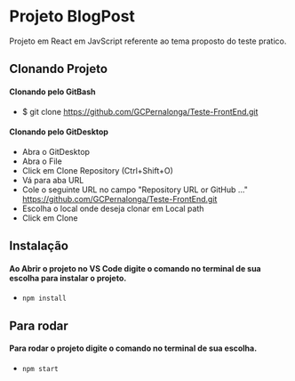 # Projeto BlogPost

Projeto em React em JavScript referente ao tema proposto do teste pratico.

## Clonando Projeto

#### Clonando pelo GitBash
- $ git clone https://github.com/GCPernalonga/Teste-FrontEnd.git

#### Clonando pelo GitDesktop
- Abra o GitDesktop
- Abra o File
- Click em Clone Repository (Ctrl+Shift+O)
- Vá para aba URL
- Cole o seguinte URL no campo "Repository URL or GitHub ..."
  https://github.com/GCPernalonga/Teste-FrontEnd.git
- Escolha o local onde deseja clonar em Local path
- Click em Clone


## Instalação
#### Ao Abrir o projeto no VS Code digite o comando no terminal de sua escolha para instalar o projeto.
- `npm install`

## Para rodar
#### Para rodar o projeto digite o comando no terminal de sua escolha.
- `npm start` 

